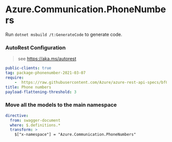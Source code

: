 # Azure.Communication.PhoneNumbers

Run `dotnet msbuild /t:GenerateCode` to generate code.

### AutoRest Configuration
> see https://aka.ms/autorest

``` yaml
public-clients: true
tag: package-phonenumber-2021-03-07
require:
    -  https://raw.githubusercontent.com/Azure/azure-rest-api-specs/bf081421869ccd31d9fd87084b07a1e246aee310/specification/communication/data-plane/Microsoft.CommunicationServicesPhoneNumbers/readme.md
title: Phone numbers
payload-flattening-threshold: 3
```

### Move all the models to the main namespace
```yaml
directive:
  from: swagger-document
  where: $.definitions.*
  transform: >
    $["x-namespace"] = "Azure.Communication.PhoneNumbers"
```
